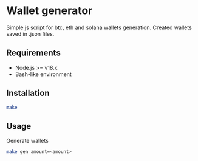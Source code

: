 # Wallet generator

Simple js script for btc, eth and solana wallets generation.
Created wallets saved in .json files.

## Requirements

- Node.js >= v18.x
- Bash-like environment

## Installation

```sh
make
```

## Usage

Generate wallets

```sh
make gen amount=<amount>
```
